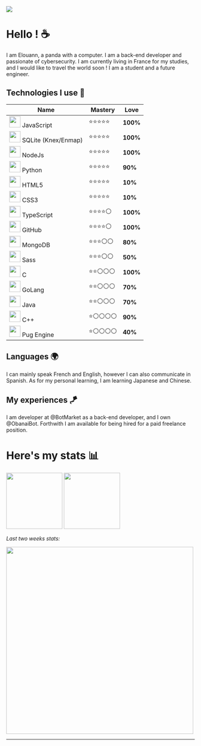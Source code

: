 <img src="https://cdn.discordapp.com/attachments/1012372287640567948/1034734723022467082/photo-1619410283995-43d9134e7656crop.jpg"/>

# Hello ! :coffee:

I am Elouann, a panda with a computer. I am a back-end developer and passionate of cybersecurity. I am currently living in France for my studies, and I would like to travel the world soon !
I am a student and a future engineer.

## Technologies I use :tea:

| Name                                                                          | Mastery     |   Love   |
| ----------------------------------------------------------------------------- | ----------  | -------- |
| <img src="https://i.imgur.com/1xUExTn.png" width="30px"/> JavaScript          | ⭐⭐⭐⭐⭐ | **100%** |
| <img src="https://i.imgur.com/QMwQBYc.png" width="30px"/> SQLite (Knex/Enmap) | ⭐⭐⭐⭐⭐ | **100%** |
| <img src="https://i.imgur.com/ERkg0DN.png" width="30px"/> NodeJs              | ⭐⭐⭐⭐⭐ | **100%** |
| <img src="https://i.imgur.com/R6DjUi7.png" width="30px"/> Python              | ⭐⭐⭐⭐⭐ | **90%**  |
| <img src="https://i.imgur.com/kXIpCEW.png" width="30px"/> HTML5               | ⭐⭐⭐⭐⭐ | **10%**  |
| <img src="https://i.imgur.com/A0GhGi4.png" width="30px"/> CSS3                | ⭐⭐⭐⭐⭐ | **10%**  |
| <img src="https://i.imgur.com/thQmc8L.png" width="30px"/> TypeScript          | ⭐⭐⭐⭐⚪ | **100%** |
| <img src="https://i.imgur.com/Hdkky0C.png" width="30px"/> GitHub              | ⭐⭐⭐⭐⚪ | **100%** |
| <img src="https://i.imgur.com/jsTyeMB.png" width="30px"/> MongoDB             | ⭐⭐⭐⚪⚪ | **80%**  |
| <img src="https://i.imgur.com/UWo9uKa.png" width="30px"/> Sass                | ⭐⭐⭐⚪⚪ | **50%**  |
| <img src="https://i.imgur.com/X48rSkK.png" width="30px"/> C                   | ⭐⭐⚪⚪⚪ | **100%** |
| <img src="https://i.imgur.com/KCPM1Og.png" width="30px"/> GoLang              | ⭐⭐⚪⚪⚪ | **70%**  |
| <img src="https://i.imgur.com/MwzkpKi.png" width="30px"/> Java                | ⭐⭐⚪⚪⚪ | **70%**  |
| <img src="https://i.imgur.com/tYUDEIn.png" width="30px"/> C++                 | ⭐⚪⚪⚪⚪ | **90%**  |
| <img src="https://i.imgur.com/vjM4X6W.png" width="30px"/> Pug Engine          | ⭐⚪⚪⚪⚪ | **40%**  |

## Languages 🌍

I can mainly speak French and English, however I can also communicate in Spanish. As for my personal learning, I am learning Japanese and Chinese.

## My experiences 🪁

I am developer at @BotMarket as a back-end developer, and I own @ObanaiBot. Forthwith I am available for being hired for a paid freelance position.

# Here's my stats :bar_chart: 

<img height="150px" src="https://github-readme-stats.vercel.app/api?username=elouann-h&show_icons=true&include_all_commits=true&count_private=true&theme=light">
<img height="150px" src="https://github-readme-stats.vercel.app/api/top-langs/?username=elouann-h&langs_count=10&layout=compact&theme=light">

*Last two weeks stats:*

<img width="500px" src="https://github-readme-stats.vercel.app/api/wakatime?username=pxndxdev&theme=light">

---

<div style="text-align:center">
    <img src="https://komarev.com/ghpvc/?username=PxndxDev&style=flat-square&color=blue" alt=""/>
    <img src="https://wakatime.com/badge/user/1f18b09f-6cf2-4aa1-a256-b88b4b5616fe.svg" alt="">
</div>
